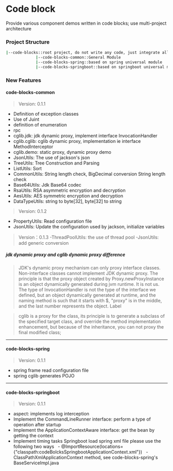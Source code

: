 # Code block
Provide various component demos written in code blocks; use multi-project architecture

### Project Structure

```sh
|--code-blocks::root project, do not write any code, just integrate all subprojects
             |--code-blocks-common::General Module
             |--code-blocks-spring::based on spring universal module
             |--code-blocks-springboot::based on springboot universal module
```


### New Features

#### code-blocks-common
> Version: 0.1.1

- Definition of exception classes
- Use of Juint
- definition of enumeration
- rpc
- cglib.jdk: jdk dynamic proxy, implement interface InvocationHandler
- cglib.cglib: cglib dynamic proxy, implementation ie interface MethodInterceptor
- cglib.demo: static proxy, dynamic proxy demo
- JsonUtils: The use of jackson's json
- TreeUtils: Tree Construction and Parsing
- ListUtils: Sort
- CommonUtils: String length check, BigDecimal conversion String length check
- Base64Utils: Jdk Base64 codec
- RsaUtils: RSA asymmetric encryption and decryption
- AesUtils: AES symmetric encryption and decryption
- DataTypeUtils: string to byte[32], byte[32] to string

> Version: 0.1.2
- PropertyUtils: Read configuration file
- JsonUtils: Update the configuration used by jackson, initialize variables

> Version：0.1.3
-ThreadPoolUtils: the use of thread pool
-JsonUtils: add generic conversion


##### jdk dynamic proxy and cglib dynamic proxy difference
> JDK's dynamic proxy mechanism can only proxy interface classes. Non-interface classes cannot implement JDK dynamic proxy. The principle is that the proxy object created by Proxy.newProxyInstance is an object dynamically generated during jvm runtime. It is not us. The type of InvocationHandler is not the type of the interface we defined, but an object dynamically generated at runtime, and the naming method is such that it starts with $, "proxy" is in the middle, and the last number represents the object. Label

> cglib is a proxy for the class, its principle is to generate a subclass of the specified target class, and override the method implementation enhancement, but because of the inheritance, you can not proxy the final modified class;

***

#### code-blocks-spring
> Version: 0.1.1

- spring frame read configuration file
- spring cglib generates POJO

***

#### code-blocks-springboot
> Version: 0.1.1

- aspect: implements log interception
- Implement the CommandLineRunner interface: perform a type of operation after startup
- Implement the ApplicationContextAware interface: get the bean by getting the context
- Implement timing tasks
Springboot load spring xml file please use the following two ways
  - @ImportResource(locations={"classpath:codeBolcksSpringbootApplicationContext.xml"})
  - ClassPathXmlApplicationContext method, see code-blocks-spring's BaseServiceImpl.java